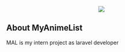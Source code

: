 <p align="center"><img src="https://i.postimg.cc/k5C4krXq/image.png" ></p>


## About MyAnimeList

MAL is my intern project as laravel developer
